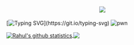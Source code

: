 # <h1 align = "center"><img src="https://readme-typing-svg.herokuapp.com?color=%23F7F7F7&size=21&center=true&vCenter=true&width=650&height=100&lines=Hello+I+'M+theUnixe"></h1> 
[![Typing SVG](https://readme-typing-svg.herokuapp.com?color=%235EF72C&size=24&lines=Hey!+I+'M+the+Unixe+:Anonymous!)](https://git.io/typing-svg)
![pwn](https://user-images.githubusercontent.com/76448381/213874196-7c906965-eb80-4e9f-8c4e-f9207d5d7d88.png)



<!-- https://github.com/ashutosh00710/github-readme-activity-graph -->































<a href="https://github.com/theUnixe">
  <img align="center" src="https://github-readme-stats.vercel.app/api?username=theUnixe&show_icons=true&include_all_commits=true&count_private=true&theme=github_dark" alt="Rahul's github statistics" />
</a>
 
  


 <a href="https://github.com/theUnixe">
  <img align="center" src="https://github-readme-stats.vercel.app/api/top-langs/?username=theUnixe&layout=compact&theme=github_dark" />
</a>

<!-- <a href="https://github.com/theglitchh">
  <img align="center" src="https://github-readme-stats.vercel.app/api/top-langs/?username=theglitchh&layout=compact&theme=github_dark" />
</a>-
 -->



